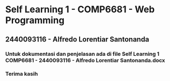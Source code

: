 # Self Learning 1 - COMP6681 - Web Programming

## 2440093116 - Alfredo Lorentiar Santonanda

### Untuk dokumentasi dan penjelasan ada di file Self Learning 1 COMP6681 - 2440093116 - Alfredo Lorentiar Santonanda.docx

### Terima kasih
